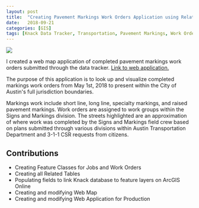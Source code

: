 ```yaml
---
layout: post
title:  "Creating Pavement Markings Work Orders Application using Related Tables, ArcGIS Online, and Web App Builder"
date:   2018-09-21
categories: [GIS]
tags: [Knack Data Tracker, Transportation, Pavement Markings, Work Orders, ArcGIS Online, Web App Builder, GIS]
---
```

<img src = "https://www.arcgis.com/sharing/rest/content/items/a206bee097194382a00515a4cc9dd029/info/thumbnail/thumbnail1530802428958.png">

I created a web map application of completed pavement markings work orders submitted through the data tracker. [Link to web application.](https://austin.maps.arcgis.com/apps/webappviewer/index.html?id=a206bee097194382a00515a4cc9dd029)

<!--more-->

The purpose of this application is to look up and visualize completed markings work orders from May 1st, 2018 to present within the City of Austin's full jurisdiction boundaries.

Markings work include short line, long line, specialty markings, and raised pavement markings. Work orders are assigned to work groups within the Signs and Markings division. The streets highlighted are an approximation of where work was completed by the Signs and Markings field crew based on plans submitted through various divisions within Austin Transportation Department and 3-1-1 CSR requests from citizens.

## Contributions
- Creating Feature Classes for Jobs and Work Orders
- Creating all Related Tables
- Populating fields to link Knack database to feature layers on ArcGIS Online
- Creating and modifying Web Map
- Creating and modifying Web Application for Production

